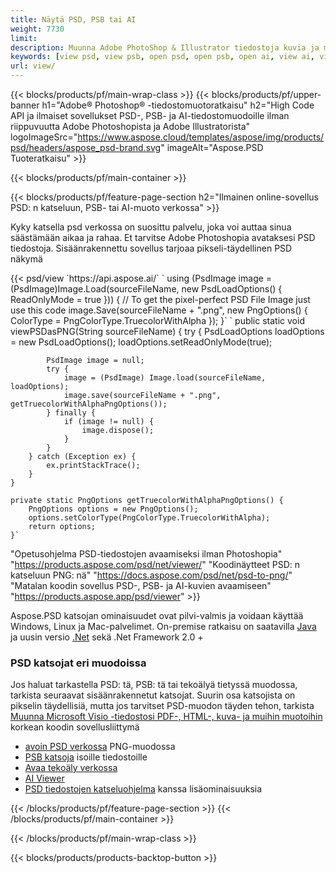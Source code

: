 ```yaml
---
title: Näytä PSD, PSB tai AI
weight: 7730
limit: 
description: Muunna Adobe PhotoShop & Illustrator tiedostoja kuvia ja muita formaatteja
keywords: [view psd, view psb, open psd, open psb, open ai, view ai, view image, open photoshop file, open illustrator file]
url: view/
---
```


{{< blocks/products/pf/main-wrap-class >}}
{{< blocks/products/pf/upper-banner h1="Adobe® Photoshop® -tiedostomuotoratkaisu" h2="High Code API ja ilmaiset sovellukset PSD-, PSB- ja AI-tiedostomuodoille ilman riippuvuutta Adobe Photoshopista ja Adobe Illustratorista" logoImageSrc="https://www.aspose.cloud/templates/aspose/img/products/psd/headers/aspose_psd-brand.svg" imageAlt="Aspose.PSD Tuoteratkaisu" >}}

{{< blocks/products/pf/main-container >}}

{{< blocks/products/pf/feature-page-section h2="Ilmainen online-sovellus PSD: n katseluun, PSB- tai AI-muoto verkossa" >}}
<p>Kyky katsella psd verkossa on suosittu palvelu, joka voi auttaa sinua säästämään aikaa ja rahaa. Et tarvitse Adobe Photoshopia avataksesi PSD tiedostoja. Sisäänrakennettu sovellus tarjoaa pikseli-täydellinen PSD näkymä</p>
{{< psd/view `https://api.aspose.ai/` 
`    using (PsdImage image = (PsdImage)Image.Load(sourceFileName, new PsdLoadOptions() { ReadOnlyMode = true }))
    {
        // To get the pixel-perfect PSD File Image just use this code
        image.Save(sourceFileName + ".png",  new PngOptions() {  ColorType = PngColorType.TruecolorWithAlpha });
    }` 
	`    public static void viewPSDasPNG(String sourceFileName) {
        try {
            PsdLoadOptions loadOptions = new PsdLoadOptions();
            loadOptions.setReadOnlyMode(true);
            
            PsdImage image = null;
            try {
                image = (PsdImage) Image.load(sourceFileName, loadOptions);
                image.save(sourceFileName + ".png", getTruecolorWithAlphaPngOptions());
            } finally {
                if (image != null) {
                    image.dispose();
                }
            }
        } catch (Exception ex) {
            ex.printStackTrace();
        }
    }
    
    private static PngOptions getTruecolorWithAlphaPngOptions() {
        PngOptions options = new PngOptions();
        options.setColorType(PngColorType.TruecolorWithAlpha);
        return options;
    }` 
"Opetusohjelma PSD-tiedostojen avaamiseksi ilman Photoshopia" "https://products.aspose.com/psd/net/viewer/" 
"Koodinäytteet PSD: n katseluun PNG: nä"  "https://docs.aspose.com/psd/net/psd-to-png/" 
"Matalan koodin sovellus PSD-, PSB- ja AI-kuvien avaamiseen" "https://products.aspose.app/psd/viewer" >}}
<p>Aspose.PSD katsojan ominaisuudet ovat pilvi-valmis ja voidaan käyttää Windows, Linux ja Mac-palvelimet. On-premise ratkaisu on saatavilla <a href="https://products.aspose.com/psd/java/">Java</a> ja uusin versio <a href="https://products.aspose.com/psd/net/">.Net</a> sekä .Net Framework 2.0 +</p>

<h3 class="headingpdleft">PSD katsojat eri muodoissa</h3>
<p>Jos haluat tarkastella PSD: tä, PSB: tä tai tekoälyä tietyssä muodossa, tarkista seuraavat sisäänrakennetut katsojat. Suurin osa katsojista on pikselin täydellisiä, mutta jos tarvitset PSD-muodon täyden tehon, tarkista <a href="/psd/">Muunna Microsoft Visio -tiedostosi PDF-, HTML-, kuva- ja muihin muotoihin</a> korkean koodin sovellusliittymä</p>
<ul>
<li><a href="open-psd-online">avoin PSD verkossa</a> PNG-muodossa</li>
<li><a href="psb">PSB katsoja</a> isoille tiedostoille</li>
<li><a href="open-ai-online">Avaa tekoäly verkossa</a></li>
<li><a href="ai">AI Viewer</a></li>
<li><a href="/psd/view/psd-file-viewer">PSD tiedostojen katseluohjelma</a> kanssa lisäominaisuuksia</li>
</ul>

{{< /blocks/products/pf/feature-page-section >}}
{{< /blocks/products/pf/main-container >}}


{{< /blocks/products/pf/main-wrap-class >}}

{{< blocks/products/products-backtop-button >}}

